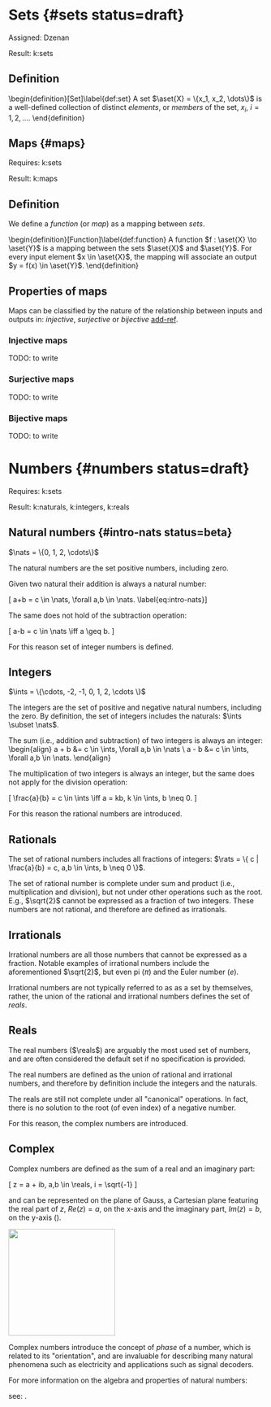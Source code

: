 # Sets {#sets status=draft}

Assigned: Dzenan

<div class='requirements' markdown='1'>

Result: k:sets

</div>

## Definition

\begin{definition}[Set]\label{def:set}
A set $\aset{X} = \{x_1, x_2, \dots\}$ is a well-defined collection of distinct _elements_, or _members_ of the set, $x_i$, $i = 1, 2, \dots$.
\end{definition}


## Maps {#maps}

<div class='requirements' markdown='1'>

Requires: k:sets

Result: k:maps

</div>

## Definition

We define a _function_ (or _map_) as a mapping between _sets_.

\begin{definition}[Function]\label{def:function}
A function $f : \aset{X} \to \aset{Y}$ is a mapping between the sets $\aset{X}$ and $\aset{Y}$. For every input element $x \in \aset{X}$, the mapping will associate an output $y = f(x) \in \aset{Y}$.
\end{definition}

## Properties of maps

Maps can be classified by the nature of the relationship between inputs and outputs in: _injective_, _surjective_ or _bijective_ [add-ref]().


### Injective maps

TODO: to write

### Surjective maps

TODO: to write

### Bijective maps

TODO: to write


# Numbers {#numbers status=draft}

<div class='requirements' markdown='1'>

Requires: k:sets

Result: k:naturals, k:integers, k:reals

</div>

## Natural numbers {#intro-nats status=beta}

$\nats = \{0, 1, 2, \cdots\}$

The natural numbers are the set positive numbers, including zero.

Given two natural their addition is always a natural number:

\[ a+b = c \in \nats, \forall a,b \in \nats. \label{eq:intro-nats}\]

The same does not hold of the subtraction operation:

\[ a-b = c \in \nats \iff a \geq b.
\]

For this reason set of integer numbers is defined.

## Integers

$\ints = \{\cdots, -2, -1, 0, 1, 2, \cdots \}$

The integers are the set of positive and negative natural numbers, including the zero. By definition, the set of integers includes the naturals: $\ints \subset \nats$.

The sum (i.e., addition and subtraction) of two integers is always an integer:
\begin{align}
a + b &= c \in \ints, \forall a,b \in \nats \\
a - b &= c \in \ints, \forall a,b \in \nats.
\end{align}

The multiplication of two integers is always an integer, but the same does not apply for the division operation:

\[
\frac{a}{b} = c \in \ints \iff a = kb, k \in \ints, b \neq 0.
\]

For this reason the rational numbers are introduced.

## Rationals

The set of rational numbers includes all fractions of integers: $\rats = \{ c | \frac{a}{b} = c, a,b \in \ints, b \neq 0 \}$.

The set of rational number is complete under sum and product (i.e., multiplication and division), but not under other operations such as the root. E.g., $\sqrt{2}$ cannot be expressed as a fraction of two integers. These numbers are not rational, and therefore are defined as irrationals.

## Irrationals

Irrational numbers are all those numbers that cannot be expressed as a fraction. Notable examples of irrational numbers include the aforementioned $\sqrt{2}$, but even pi ($\pi$) and the Euler number ($e$).

Irrational numbers are not typically referred to as as a set by themselves, rather, the union of the rational and irrational numbers defines the set of _reals_.

## Reals

The real numbers ($\reals$) are arguably the most used set of numbers, and are often considered the default set if no specification is provided.

The real numbers are defined as the union of rational and irrational numbers, and therefore by definition include the integers and the naturals.

The reals are still not complete under all "canonical" operations. In fact, there is no solution to the root (of even index) of a negative number.

For this reason, the complex numbers are introduced.  

## Complex

Complex numbers are defined as the sum of a real and an imaginary part:

\[ z = a + ib, a,b \in \reals, i = \sqrt{-1}
\]

and can be represented on the plane of Gauss, a Cartesian plane featuring the real part of $z$, $Re(z) = a$, on the x-axis and the imaginary part, $Im(z)=b$, on the y-axis ([](#fig:gauss-plane)).

<div figure-id="fig:gauss-plane" figure-caption="The Gaussian plane is used to represent complex numbers">
     <img src="placeholder.png" style='width: 15em'/>
</div>

Complex numbers introduce the concept of _phase_ of a number, which is related to its "orientation", and are invaluable for describing many natural phenomena such as electricity and applications such as signal decoders.

For more information on the algebra and properties of natural numbers:

see: [](#intro-algebra-complex).
